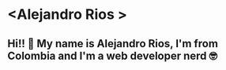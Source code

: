 # &lt;Alejandro Rios &gt;

## Hi!! 👋 My name is Alejandro Rios, I'm from Colombia and I'm a web developer nerd 🤓